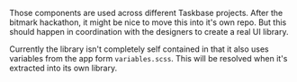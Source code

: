 Those components are used across different Taskbase projects. After the bitmark hackathon,
it might be nice to move this into it's own repo. But this should happen in coordination with the designers
to create a real UI library.

Currently the library isn't completely self contained in that it also uses variables from the app
form `variables.scss`. This will be resolved when it's extracted into its own library.
